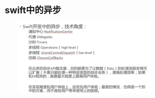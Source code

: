 # swift中的异步

<figure><img src="../../../../../.gitbook/assets/image (3) (1) (1) (1).png" alt=""><figcaption></figcaption></figure>
